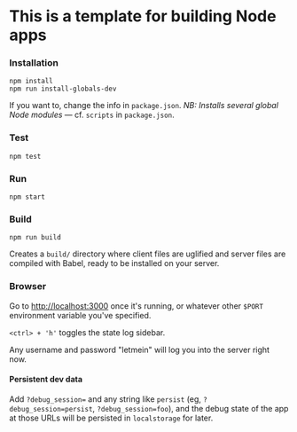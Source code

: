 # This is a template for building Node apps

### Installation
`npm install`  
`npm run install-globals-dev`

If you want to, change the info in `package.json`. *NB: Installs several global Node modules* &mdash; cf. `scripts` in `package.json`.

### Test
`npm test`

### Run
`npm start`

### Build
`npm run build`

Creates a `build/` directory where client files are uglified and server files are compiled with Babel, ready to be installed on your server.

### Browser
Go to [http://localhost:3000](http://localhost:3000 "Visit in browser") once it's running, or whatever other `$PORT` environment variable you've specified.

`<ctrl> + 'h'` toggles the state log sidebar.

Any username and password "letmein" will log you into the server right now.

#### Persistent dev data
Add `?debug_session=` and any string like `persist` (eg, `?debug_session=persist`, `?debug_session=foo`), and the debug state of the app at those URLs will be persisted in `localstorage` for later.
